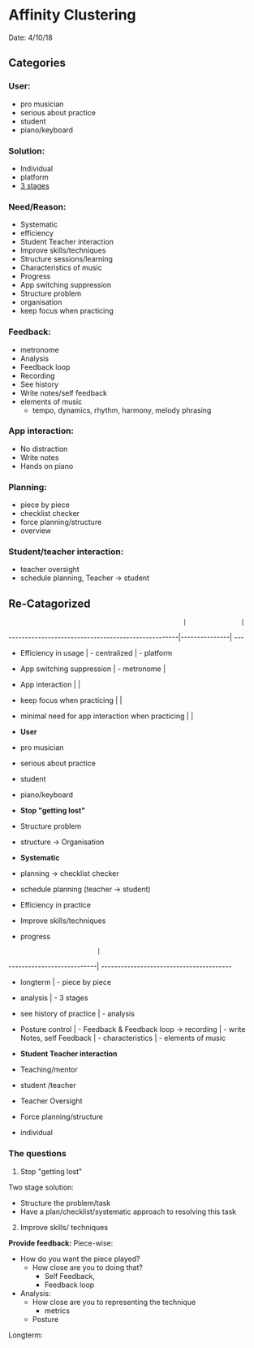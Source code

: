 # Affinity Clustering

Date: 4/10/18


## Categories


### User:

- pro musician
- serious about practice
- student
- piano/keyboard


### Solution:

- Individual
- platform
- [3 stages](https://github.com/eth-ait/hci-project-group-4/blob/master/content/ivan's%20practice%20formula.pdf) 


### Need/Reason:

- Systematic
- efficiency
- Student Teacher interaction
- Improve skills/techniques
- Structure sessions/learning
- Characteristics of music
- Progress
- App switching suppression
- Structure problem
- organisation
- keep focus when practicing

### Feedback:

- metronome
- Analysis
- Feedback loop
- Recording
- See history
- Write notes/self feedback
- elements of music
    - tempo, dynamics, rhythm, harmony, melody phrasing

### App interaction:
- No distraction
- Write notes
- Hands on piano

### Planning:

- piece by piece
- checklist checker
- force planning/structure
- overview

### Student/teacher interaction:

- teacher oversight
- schedule planning, Teacher -> student



## Re-Catagorized

                                                    |               |
----------------------------------------------------|---------------| ---
- Efficiency in usage                               | - centralized | - platform
- App switching suppression                         | - metronome   |
- App interaction                                   |               |
- keep focus when practicing                        |               |
- minimal need for app interaction when practicing  |               |


- **User**
- pro musician
- serious about practice
- student
- piano/keyboard

- **Stop "getting lost"**
- Structure problem
- structure $\rightarrow$ Organisation

- **Systematic**
- planning $\rightarrow$ checklist checker
- schedule planning (teacher $\rightarrow$ student)
- Efficiency in practice

- Improve skills/techniques
- progress


                           |
---------------------------| ----------------------------------------
- longterm                 | - piece by piece
- analysis                 | - 3 stages
- see history of practice  | - analysis
- Posture control          | - Feedback & Feedback loop $\rightarrow$ recording
                           | - write Notes, self Feedback
                           | - characteristics
                           | - elements of music


- **Student Teacher interaction**
- Teaching/mentor
- student /teacher
- Teacher Oversight
- Force planning/structure
- individual


### The questions

1. Stop "getting lost"

Two stage solution:

- Structure the problem/task
- Have a plan/checklist/systematic approach to resolving this task

2. Improve skills/ techniques

**Provide feedback:**
Piece-wise:

- How do you want the piece played?
    - How close are you to doing that?
        - Self Feedback,
        - Feedback loop
- Analysis:
    - How close are you to representing the technique
        - metrics
    - Posture

Longterm:

